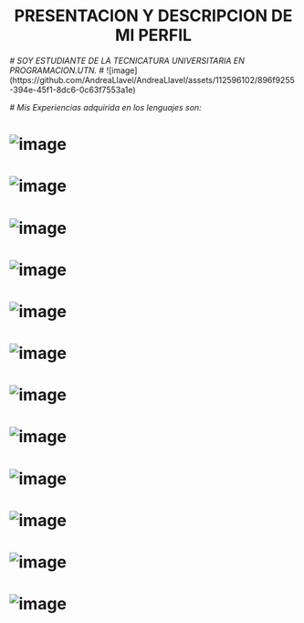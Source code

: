 
<h1 align="center"> PRESENTACION Y DESCRIPCION DE MI PERFIL </h1>
<em> # SOY ESTUDIANTE DE LA TECNICATURA UNIVERSITARIA EN PROGRAMACION.UTN.</em>
# ![image](https://github.com/AndreaLlavel/AndreaLlavel/assets/112596102/896f9255-394e-45f1-8dc6-0c63f7553a1e)

<em> # Mis Experiencias adquirida en los lenguajes son: </em>

# ![image](https://github.com/AndreaLlavel/AndreaLlavel/assets/112596102/027addfe-1828-42a4-92e4-1a0f9dd72288)
# ![image](https://github.com/AndreaLlavel/AndreaLlavel/assets/112596102/ed1665be-d91e-44fd-acf6-d3b42c647817)
# ![image](https://github.com/AndreaLlavel/AndreaLlavel/assets/112596102/3c45bfb6-357b-4d08-a2a4-b0bca3df3542)
# ![image](https://github.com/AndreaLlavel/AndreaLlavel/assets/112596102/b334d2ee-96ab-4536-bf2f-8c8563835324)
# ![image](https://github.com/AndreaLlavel/AndreaLlavel/assets/112596102/b19dd6af-5604-4140-88d3-ea7df7164efb)
# ![image](https://github.com/AndreaLlavel/AndreaLlavel/assets/112596102/1c104d2f-3a9b-4f0a-a4d7-14bbed10bab1)
# ![image](https://github.com/AndreaLlavel/AndreaLlavel/assets/112596102/842f7866-29b6-4594-acbe-aecac6bf7d5e)
# ![image](https://github.com/AndreaLlavel/AndreaLlavel/assets/112596102/5fde43a8-ab61-4163-8404-6ea0df3e814f)
# ![image](https://github.com/AndreaLlavel/AndreaLlavel/assets/112596102/b646fdd0-4f72-432a-ae71-d8c9310a418a)
# ![image](https://github.com/AndreaLlavel/AndreaLlavel/assets/112596102/856f2a3d-6118-4a89-b9dc-bfc913e0f7ab)
# ![image](https://github.com/AndreaLlavel/AndreaLlavel/assets/112596102/c3ab32af-d523-426b-a044-ff875ef2b606)
# ![image](https://github.com/AndreaLlavel/AndreaLlavel/assets/112596102/312b0828-43f5-45dc-8ab7-ba8b0ee0797e)











 

